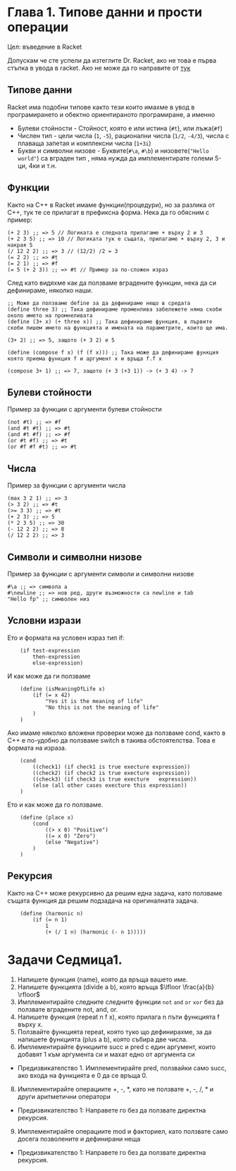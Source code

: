 # Глава 1. Типове данни и прости операции

Цел: въведение в Racket

Допускам че сте успели да изтеглите Dr. Racket, ако не това е първа стъпка в увода в racket. Ако не може да го направите от [тук](https://racket-lang.org/)

## Типове данни
Racket има подобни типове както тези които имахме в увод в програмирането и обектно ориентираното програмиране, а именно
- Булеви стойности - Стойност, която е или истина (`#t`), или лъжа(`#f`)
- Числен тип - цели числа (`1`, `-5`), рационални числа (`1/2`, `-4/3`), числа с плаваща запетая и комплексни числа (`1+3i`)
- Букви и символни низове - Буквите(`#\a`, `#\b`) и низовете(`"Hello world"`) са вграден тип , няма нужда да имплементирате големи 5-ци, 4ки и т.н.

## Функции
Както на C++ в Racket имаме функции(процедури), но за разлика от C++, тук те се прилагат в префиксна форма.
Нека да го обясним с пример:
```racket
(+ 2 3) ;; => 5 // Логиката е следната прилагаме + върху 2 и 3
(+ 2 3 5) ;; => 10 // Логиката тук е същата, прилагаме + върху 2, 3 и накрая 5
(/ 12 2 2) ;; => 3 // (12/2) /2 = 3
(= 2 2) ;; => #t
(= 2 1) ;; => #f
(= 5 (+ 2 3)) ;; => #t // Пример за по-сложен израз
```

След като видяхме как да ползваме вградените функции, нека да си дефинираме, няколко наши.

```racket
;; Може да ползваме define за да дефинираме нещо в средата
(define three 3) ;; Така дефинираме променлива забележете няма скоби около името на промнеливата
(define (3+ x) (+ three x)) ;; Така дефинираме функция, в първите скоби пишем името на функцията и имената на параметрите, които ще има.

(3+ 2) ;; => 5, защото (+ 3 2) е 5

(define (compose f x) (f (f x))) ;; Така може да дефинираме функция която приема функция f и аргумент x и връща f.f x

(compose 3+ 1) ;; => 7, защото (+ 3 (+3 1)) -> (+ 3 4) -> 7
```

## Булеви стойности
Пример за функции с аргументи булеви стойности

```racket
(not #t) ;; => #f
(and #t #t) ;; => #t
(and #t #f) ;; => #f
(or #t #f) ;; => #t
(or #f #f #t) ;; => #t
```

## Числа
Пример за функции с аргументи числа

```racket
(max 3 2 1) ;; => 3
(> 3 2) ;; => #t
(>= 3 3) ;; => #t
(+ 2 3) ;; => 5
(* 2 3 5) ;; => 30
(- 12 2 2) ;; => 8
(/ 12 2 2) ;; => 3
```

## Символи и символни низове
Пример за функции с аргументи символи и символни низове
```racket
#\a ;; => символа a
#\newline ;; => нов ред, други възможности са newline и tab
"Hello fp" ;; символен низ
```

## Условни изрази
Ето и формата на условен израз тип if:
```racket
    (if test-expression
        then-expression
        else-expression)
```
И как може да ги ползваме
```racket
    (define (isMeaningOfLife x) 
        (if (= x 42)
            "Yes it is the meaning of life"
            "No this is not the meaning of life"
        )
    )
```
Ако имаме няколко вложени проверки може да ползваме cond, както в C++ е по-удобно да ползваме switch в такива обстоятелства. Това е формата на израза.
```racket
    (cond
        ((check1) (if check1 is true execture expression))
        ((check2) (if check2 is true execture expression))
        ((check3) (if check3 is true execture   expression))
        (else (all other cases execture this expression))
    )
```
Ето и как може да го ползваме.
```racket
    (define (place x)
        (cond
            ((> x 0) "Positive")
            ((= x 0) "Zero")
            (else "Negative")
        )
    )
```

## Рекурсия
Както на C++ може рекурсивно да решим една задача, като ползваме същата функция да решим подзадача на оригиналната задача.
```racket
    (define (harmonic n)
        (if (= n 1) 
            1
            (+ (/ 1 n) (harmonic (- n 1)))))
```

# Задачи Седмица1.

1. Напишете функция (name), която да връща вашето име.
3. Напишете функцията (divide a b), която връща $\lfloor \frac{a}{b} \rfloor$
4. Имплементирайте следните следните функции
`not`
`and`
`or`
`xor`
без да ползвате вградените not, and, or.
5. Напишете функция (repeat n f x), която прилага n пъти функцията f върху x.
6. Ползвайте функцията repeat, която туко що дефинирахме, за да напишете функцията (plus a b), която събира две числа.
7. Имплементирайте функциите succ и pred с един аргумент, които добавят 1 към аргумента си и махат едно от аргумента си
- Предизвикателство 1. Имплементирайте pred, ползвайки само succ, ако входа на функцията е 0 да се връща 0.
8. Имплементирайте операциите +, -, *, като не ползвате +, -, /, * и други аритметични оператори
- Предизвикателство 1: Направете го без да ползвате директна рекурсия.
9. Имплементирайте операциите mod и факториел, като ползвате само досега позволените и дефинирани неща
- Предизвикателство 1: Направете го без да ползвате директна рекурсия.
